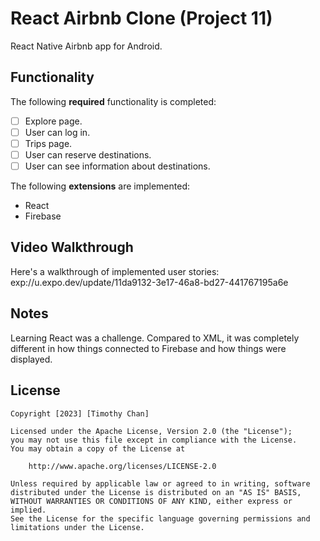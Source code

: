 # React Airbnb Clone (Project 11)

React Native Airbnb app for Android.

## Functionality 

The following **required** functionality is completed:

* [ ] Explore page.
* [ ] User can log in.
* [ ] Trips page.
* [ ] User can reserve destinations.
* [ ] User can see information about destinations.

The following **extensions** are implemented:

* React
* Firebase

## Video Walkthrough

Here's a walkthrough of implemented user stories:
exp://u.expo.dev/update/11da9132-3e17-46a8-bd27-441767195a6e

## Notes

Learning React was a challenge. Compared to XML, it was completely different in how things connected to Firebase and how things were displayed. 

## License

    Copyright [2023] [Timothy Chan]

    Licensed under the Apache License, Version 2.0 (the "License");
    you may not use this file except in compliance with the License.
    You may obtain a copy of the License at

        http://www.apache.org/licenses/LICENSE-2.0

    Unless required by applicable law or agreed to in writing, software
    distributed under the License is distributed on an "AS IS" BASIS,
    WITHOUT WARRANTIES OR CONDITIONS OF ANY KIND, either express or implied.
    See the License for the specific language governing permissions and
    limitations under the License.
